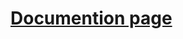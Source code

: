 # [Documention page](https://api-docs.mailtrap.io/docs/mailtrap-api-docs/5tjdeg9545058-mailtrap-api?_gl=1*s4ahgy*_gcl_au*ODYyMTc3MzA4LjE3NTYzOTU3MjA.)
